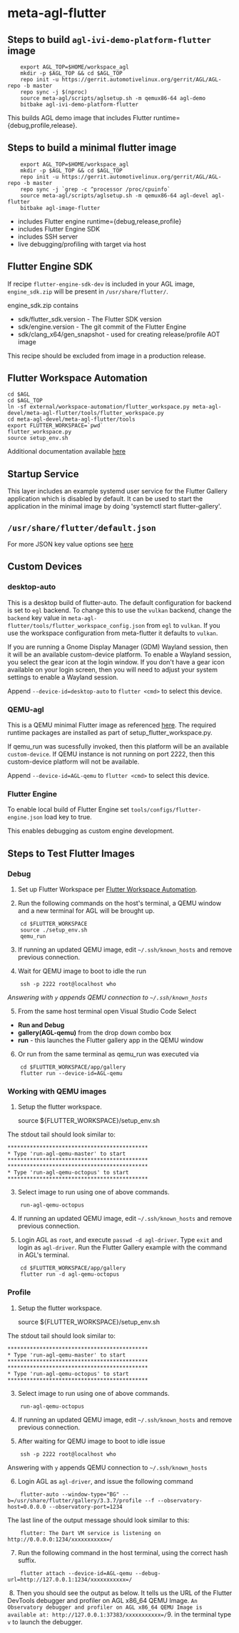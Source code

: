 # meta-agl-flutter

## Steps to build `agl-ivi-demo-platform-flutter` image

```
    export AGL_TOP=$HOME/workspace_agl
    mkdir -p $AGL_TOP && cd $AGL_TOP
    repo init -u https://gerrit.automotivelinux.org/gerrit/AGL/AGL-repo -b master
    repo sync -j $(nproc)
    source meta-agl/scripts/aglsetup.sh -m qemux86-64 agl-demo
    bitbake agl-ivi-demo-platform-flutter
```

This builds AGL demo image that includes Flutter runtime={debug,profile,release}.


## Steps to build a minimal flutter image

```
    export AGL_TOP=$HOME/workspace_agl
    mkdir -p $AGL_TOP && cd $AGL_TOP
    repo init -u https://gerrit.automotivelinux.org/gerrit/AGL/AGL-repo -b master
    repo sync -j `grep -c ^processor /proc/cpuinfo`
    source meta-agl/scripts/aglsetup.sh -m qemux86-64 agl-devel agl-flutter
    bitbake agl-image-flutter
```
  * includes Flutter engine runtime={debug,release,profile}
  * includes Flutter Engine SDK
  * includes SSH server
  * live debugging/profiling with target via host


## Flutter Engine SDK

If recipe `flutter-engine-sdk-dev` is included in your AGL image, `engine_sdk.zip` will be present in `/usr/share/flutter/`.

engine_sdk.zip contains
* sdk/flutter_sdk.version - The Flutter SDK version
* sdk/engine.version - The git commit of the Flutter Engine
* sdk/clang_x64/gen_snapshot - used for creating release/profile AOT image

This recipe should be excluded from image in a production release.


## Flutter Workspace Automation

    cd $AGL
    cd $AGL_TOP
    ln -sf external/workspace-automation/flutter_workspace.py meta-agl-devel/meta-agl-flutter/tools/flutter_workspace.py
    cd meta-agl-devel/meta-agl-flutter/tools
    export FLUTTER_WORKSPACE=`pwd`
    flutter_workspace.py
    source setup_env.sh

Additional documentation available [here](https://github.com/meta-flutter/meta-flutter/tree/kirkstone/tools#flutter-workspace-automation)


## Startup Service

This layer includes an example systemd user service for the Flutter Gallery application which is disabled by default.  It can be used to start the application in the minimal image by doing 'systemctl start flutter-gallery'.


## `/usr/share/flutter/default.json`

For more JSON key value options see [here](https://github.com/toyota-connected/ivi-homescreen/blob/agl/README.md#json-configuration-keys)


## Custom Devices

### desktop-auto

This is a desktop build of flutter-auto.  The default configuration for backend is set to `egl` backend.  To change this to use the `vulkan` backend, change the `backend` key value in `meta-agl-flutter/tools/flutter_workspace_config.json` from `egl` to `vulkan`.  If you use the workspace configuration from meta-flutter it defaults to `vulkan`.

If you are running a Gnome Display Manager (GDM) Wayland session, then it will be an available custom-device platform.  To enable a Wayland session, you select the gear icon at the login window.  If you don't have a gear icon available on your login screen, then you will need to adjust your system settings to enable a Wayland session.

Append `--device-id=desktop-auto` to `flutter <cmd>` to select this device.

### QEMU-agl

This is a QEMU minimal Flutter image as referenced [here](#steps-to-build-a-minimal-flutter-image).  The required runtime packages are installed as part of setup_flutter_workspace.py.

If qemu_run was sucessfully invoked, then this platform will be an available `custom-device`.  If QEMU instance is not running on port 2222, then this custom-device platform will not be available.

Append `--device-id=AGL-qemu` to `flutter <cmd>` to select this device.

### Flutter Engine

To enable local build of Flutter Engine set `tools/configs/flutter-engine.json` load key to true.

This enables debugging as custom engine development.

## Steps to Test Flutter Images

### Debug

1. Set up Flutter Workspace per [Flutter Workspace Automation](#flutter-workspace-automation).

2. Run the following commands on the host's terminal, a QEMU window and a new terminal for AGL will be brought up.

```
    cd $FLUTTER_WORKSPACE
    source ./setup_env.sh
    qemu_run
```

3. If running an updated QEMU image, edit `~/.ssh/known_hosts` and remove previous connection.

4. Wait for QEMU image to boot to idle the run
```
    ssh -p 2222 root@localhost who
```
_Answering with `y` appends QEMU connection to `~/.ssh/known_hosts`_

5.  From the same host terminal open Visual Studio Code Select
   * **Run and Debug**
   * **gallery(AGL-qemu)** from the drop down combo box
   * **run** - this launches the Flutter gallery app in the QEMU window​

6.  Or run from the same terminal as qemu_run was executed via
```
    cd $FLUTTER_WORKSPACE/app/gallery
    flutter run --device-id=AGL-qemu
```


### Working with QEMU images

1.  Setup the flutter workspace.

    source ${FLUTTER_WORKSPACE}/setup_env.sh

The stdout tail should look similar to:

    ********************************************
    * Type 'run-agl-qemu-master' to start
    ********************************************
    ********************************************
    * Type 'run-agl-qemu-octopus' to start
    ********************************************

3. Select image to run using one of above commands.

```
    run-agl-qemu-octopus
```

4. If running an updated QEMU image, edit `~/.ssh/known_hosts` and remove previous connection.

5.  Login AGL as `root`, and execute `passwd -d agl-driver`.  Type `exit` and login as `agl-driver`.  Run the Flutter Gallery example with the command in AGL's terminal.

```
	cd $FLUTTER_WORKSPACE/app/gallery
    flutter run -d agl-qemu-octopus
```


### Profile

1.  Setup the flutter workspace.

    source ${FLUTTER_WORKSPACE}/setup_env.sh

The stdout tail should look similar to:

    ********************************************
    * Type 'run-agl-qemu-master' to start
    ********************************************
    ********************************************
    * Type 'run-agl-qemu-octopus' to start
    ********************************************

3. Select image to run using one of above commands.

```
    run-agl-qemu-octopus
```

4. If running an updated QEMU image, edit `~/.ssh/known_hosts` and remove previous connection.

5. After waiting for QEMU image to boot to idle issue
```
    ssh -p 2222 root@localhost who
```
Answering with `y` appends QEMU connection to `~/.ssh/known_hosts`

6.  Login AGL as `agl-driver`, and issue the following command
```
	flutter-auto --window-type="BG" --b=/usr/share/flutter/gallery/3.3.7/profile --f --observatory-host=0.0.0.0 --observatory-port=1234
```

The last line of the output message should look similar to this:
```
    flutter: The Dart VM service is listening on http://0.0.0.0:1234/xxxxxxxxxxx=/
```

7. Run the following command in the host terminal, using the correct hash suffix.
```
	flutter attach --device-id=AGL-qemu --debug-url=http://127.0.0.1:1234/xxxxxxxxxxx=/
```
​
8. Then you should see the output as below. It tells us the URL of the Flutter DevTools debugger and profiler on AGL x86_64 QEMU Image.
`An Observatory debugger and profiler on AGL x86_64 QEMU Image is available at: http://127.0.0.1:37383/xxxxxxxxxxx=/`
​
9. in the terminal type `v` to launch the debugger.
